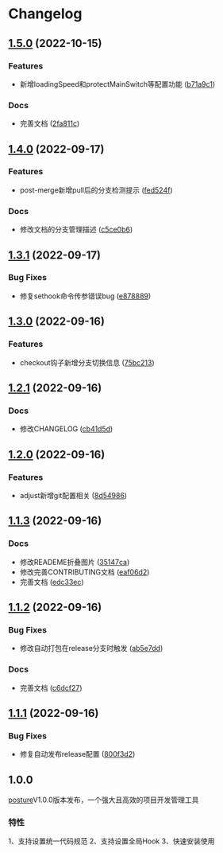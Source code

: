# Changelog

## [1.5.0](https://github.com/WGrape/posture/compare/v1.4.0...v1.5.0) (2022-10-15)


### Features

* 新增loadingSpeed和protectMainSwitch等配置功能 ([b71a9c1](https://github.com/WGrape/posture/commit/b71a9c1e1fce395917c1f5925b09da55c2591804))


### Docs

* 完善文档 ([2fa811c](https://github.com/WGrape/posture/commit/2fa811c1d4153c9396f45da9adaec95618135fe3))

## [1.4.0](https://github.com/WGrape/posture/compare/v1.3.1...v1.4.0) (2022-09-17)


### Features

* post-merge新增pull后的分支检测提示 ([fed524f](https://github.com/WGrape/posture/commit/fed524f817711b2d3e91ea6a6ac1d16f6f7b2513))


### Docs

* 修改文档的分支管理描述 ([c5ce0b6](https://github.com/WGrape/posture/commit/c5ce0b67f40a8aec58b651c60bfcfd81d04e1322))

## [1.3.1](https://github.com/WGrape/posture/compare/v1.3.0...v1.3.1) (2022-09-17)


### Bug Fixes

* 修复sethook命令传参错误bug ([e878889](https://github.com/WGrape/posture/commit/e8788892ce5ca793816ca86171191e049b284974))

## [1.3.0](https://github.com/WGrape/posture/compare/v1.2.1...v1.3.0) (2022-09-16)


### Features

* checkout钩子新增分支切换信息 ([75bc213](https://github.com/WGrape/posture/commit/75bc2132ff318bac13f02d74a2ec992d465de783))

## [1.2.1](https://github.com/WGrape/posture/compare/v1.2.0...v1.2.1) (2022-09-16)


### Docs

* 修改CHANGELOG ([cb41d5d](https://github.com/WGrape/posture/commit/cb41d5d76e42d181edb8bdb65523610da2615e0c))

## [1.2.0](https://github.com/WGrape/posture/compare/v1.1.2...v1.2.0) (2022-09-16)


### Features

* adjust新增git配置相关 ([8d54986](https://github.com/WGrape/posture/commit/8d54986cdc084c6559cf35268fd06a2ae0d479a2))

## [1.1.3](https://github.com/WGrape/posture/compare/v1.1.2...v1.1.3) (2022-09-16)


### Docs

* 修改READEME折叠图片 ([35147ca](https://github.com/WGrape/posture/commit/35147caba73f9538293b3c93c348403527e7e144))
* 修改完善CONTRIBUTING文档 ([eaf06d2](https://github.com/WGrape/posture/commit/eaf06d26eddf345247ea44074c8d4a9932f966f9))
* 完善文档 ([edc33ec](https://github.com/WGrape/posture/commit/edc33ecb089ee92ee9f5818ba125a6ee11f2bdea))

## [1.1.2](https://github.com/WGrape/posture/compare/v1.1.1...v1.1.2) (2022-09-16)


### Bug Fixes

* 修改自动打包在release分支时触发 ([ab5e7dd](https://github.com/WGrape/posture/commit/ab5e7dd66808e8ab1ad4c0029b0fd8774a487722))


### Docs

* 完善文档 ([c6dcf27](https://github.com/WGrape/posture/commit/c6dcf2772fcdda742be9e63694c9de5723f808a9))

## [1.1.1](https://github.com/WGrape/posture/compare/v1.1.0...v1.1.1) (2022-09-16)


### Bug Fixes

* 修复自动发布release配置 ([800f3d2](https://github.com/WGrape/posture/commit/800f3d2287f38551259991896bf2ccc4c8d6fafd))

## 1.0.0

[posture](https://github.com/WGrape/CIManager)V1.0.0版本发布，一个强大且高效的项目开发管理工具

### 特性
1、支持设置统一代码规范
2、支持设置全局Hook
3、快速安装使用
